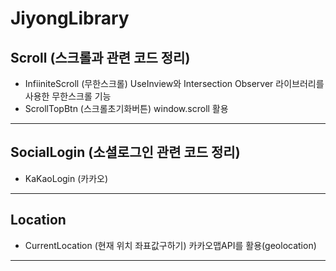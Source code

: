 # JiyongLibrary
## Scroll (스크롤과 관련 코드 정리)
- InfiiniteScroll (무한스크롤)
UseInview와 Intersection Observer 라이브러리를 사용한 무한스크롤 기능
- ScrollTopBtn (스크롤초기화버튼)
window.scroll 활용
---
## SocialLogin (소셜로그인 관련 코드 정리)
- KaKaoLogin (카카오)
---
## Location 
- CurrentLocation (현재 위치 좌표값구하기)
카카오맵API를 활용(geolocation)
---

